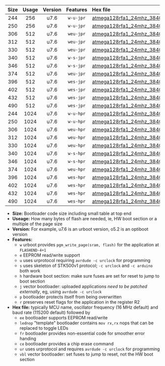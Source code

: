 |Size|Usage|Version|Features|Hex file|
|:-:|:-:|:-:|:-:|:--|
|244|256|u7.6|`w-u-jpr`|[atmega128rfa1_24mhz_38400bps_ur_vbl.hex](https://raw.githubusercontent.com/stefanrueger/urboot/main//atmega128rfa1_24mhz_38400bps_ur_vbl.hex)|
|250|256|u7.6|`w-u-jpr`|[atmega128rfa1_24mhz_38400bps_lednop_ur_vbl.hex](https://raw.githubusercontent.com/stefanrueger/urboot/main//atmega128rfa1_24mhz_38400bps_lednop_ur_vbl.hex)|
|306|512|u7.6|`weu-jpr`|[atmega128rfa1_24mhz_38400bps_ee_ur_vbl.hex](https://raw.githubusercontent.com/stefanrueger/urboot/main//atmega128rfa1_24mhz_38400bps_ee_ur_vbl.hex)|
|312|512|u7.6|`weu-jpr`|[atmega128rfa1_24mhz_38400bps_ee_lednop_ur_vbl.hex](https://raw.githubusercontent.com/stefanrueger/urboot/main//atmega128rfa1_24mhz_38400bps_ee_lednop_ur_vbl.hex)|
|330|512|u7.6|`weu-jpr`|[atmega128rfa1_24mhz_38400bps_ee_lednop_fr_ur_vbl.hex](https://raw.githubusercontent.com/stefanrueger/urboot/main//atmega128rfa1_24mhz_38400bps_ee_lednop_fr_ur_vbl.hex)|
|340|512|u7.6|`w-s-jpr`|[atmega128rfa1_24mhz_38400bps_vbl.hex](https://raw.githubusercontent.com/stefanrueger/urboot/main//atmega128rfa1_24mhz_38400bps_vbl.hex)|
|346|512|u7.6|`w-s-jpr`|[atmega128rfa1_24mhz_38400bps_lednop_vbl.hex](https://raw.githubusercontent.com/stefanrueger/urboot/main//atmega128rfa1_24mhz_38400bps_lednop_vbl.hex)|
|374|512|u7.6|`weu-jpr`|[atmega128rfa1_24mhz_38400bps_ee_lednop_fr_ce_ur_vbl.hex](https://raw.githubusercontent.com/stefanrueger/urboot/main//atmega128rfa1_24mhz_38400bps_ee_lednop_fr_ce_ur_vbl.hex)|
|396|512|u7.6|`wes-jpr`|[atmega128rfa1_24mhz_38400bps_ee_vbl.hex](https://raw.githubusercontent.com/stefanrueger/urboot/main//atmega128rfa1_24mhz_38400bps_ee_vbl.hex)|
|402|512|u7.6|`wes-jpr`|[atmega128rfa1_24mhz_38400bps_ee_lednop_vbl.hex](https://raw.githubusercontent.com/stefanrueger/urboot/main//atmega128rfa1_24mhz_38400bps_ee_lednop_vbl.hex)|
|432|512|u7.6|`wes-jpr`|[atmega128rfa1_24mhz_38400bps_ee_lednop_fr_vbl.hex](https://raw.githubusercontent.com/stefanrueger/urboot/main//atmega128rfa1_24mhz_38400bps_ee_lednop_fr_vbl.hex)|
|490|512|u7.6|`wes-jpr`|[atmega128rfa1_24mhz_38400bps_ee_lednop_fr_ce_vbl.hex](https://raw.githubusercontent.com/stefanrueger/urboot/main//atmega128rfa1_24mhz_38400bps_ee_lednop_fr_ce_vbl.hex)|
|244|1024|u7.6|`w-u-hpr`|[atmega128rfa1_24mhz_38400bps_ur.hex](https://raw.githubusercontent.com/stefanrueger/urboot/main//atmega128rfa1_24mhz_38400bps_ur.hex)|
|250|1024|u7.6|`w-u-hpr`|[atmega128rfa1_24mhz_38400bps_lednop_ur.hex](https://raw.githubusercontent.com/stefanrueger/urboot/main//atmega128rfa1_24mhz_38400bps_lednop_ur.hex)|
|306|1024|u7.6|`weu-hpr`|[atmega128rfa1_24mhz_38400bps_ee_ur.hex](https://raw.githubusercontent.com/stefanrueger/urboot/main//atmega128rfa1_24mhz_38400bps_ee_ur.hex)|
|312|1024|u7.6|`weu-hpr`|[atmega128rfa1_24mhz_38400bps_ee_lednop_ur.hex](https://raw.githubusercontent.com/stefanrueger/urboot/main//atmega128rfa1_24mhz_38400bps_ee_lednop_ur.hex)|
|330|1024|u7.6|`weu-hpr`|[atmega128rfa1_24mhz_38400bps_ee_lednop_fr_ur.hex](https://raw.githubusercontent.com/stefanrueger/urboot/main//atmega128rfa1_24mhz_38400bps_ee_lednop_fr_ur.hex)|
|340|1024|u7.6|`w-s-hpr`|[atmega128rfa1_24mhz_38400bps.hex](https://raw.githubusercontent.com/stefanrueger/urboot/main//atmega128rfa1_24mhz_38400bps.hex)|
|346|1024|u7.6|`w-s-hpr`|[atmega128rfa1_24mhz_38400bps_lednop.hex](https://raw.githubusercontent.com/stefanrueger/urboot/main//atmega128rfa1_24mhz_38400bps_lednop.hex)|
|374|1024|u7.6|`weu-hpr`|[atmega128rfa1_24mhz_38400bps_ee_lednop_fr_ce_ur.hex](https://raw.githubusercontent.com/stefanrueger/urboot/main//atmega128rfa1_24mhz_38400bps_ee_lednop_fr_ce_ur.hex)|
|396|1024|u7.6|`wes-hpr`|[atmega128rfa1_24mhz_38400bps_ee.hex](https://raw.githubusercontent.com/stefanrueger/urboot/main//atmega128rfa1_24mhz_38400bps_ee.hex)|
|402|1024|u7.6|`wes-hpr`|[atmega128rfa1_24mhz_38400bps_ee_lednop.hex](https://raw.githubusercontent.com/stefanrueger/urboot/main//atmega128rfa1_24mhz_38400bps_ee_lednop.hex)|
|432|1024|u7.6|`wes-hpr`|[atmega128rfa1_24mhz_38400bps_ee_lednop_fr.hex](https://raw.githubusercontent.com/stefanrueger/urboot/main//atmega128rfa1_24mhz_38400bps_ee_lednop_fr.hex)|
|490|1024|u7.6|`wes-hpr`|[atmega128rfa1_24mhz_38400bps_ee_lednop_fr_ce.hex](https://raw.githubusercontent.com/stefanrueger/urboot/main//atmega128rfa1_24mhz_38400bps_ee_lednop_fr_ce.hex)|

- **Size:** Bootloader code size including small table at top end
- **Useage:** How many bytes of flash are needed, ie, HW boot section or a multiple of the page size
- **Version:** For example, u7.6 is an urboot version, o5.2 is an optiboot version
- **Features:**
  + `w` urboot provides `pgm_write_page(sram, flash)` for the application at `FLASHEND-4+1`
  + `e` EEPROM read/write support
  + `u` uses urprotocol requiring `avrdude -c urclock` for programming
  + `s` uses skeleton of STK500v1 protocol; `-c urclock` and `-c arduino` both work
  + `h` hardware boot section: make sure fuses are set for reset to jump to boot section
  + `j` vector bootloader: uploaded applications *need to be patched externally*, eg, using `avrdude -c urclock`
  + `p` bootloader protects itself from being overwritten
  + `r` preserves reset flags for the application in the register R2
- **Hex file:** typically MCU name, oscillator frequency (16 MHz default) and baud rate (115200 default) followed by
  + `ee` bootloader supports EEPROM read/write
  + `lednop` "template" bootloader contains `mov rx,rx` nops that can be replaced to toggle LEDs
  + `fr` bootloader provides non-essential code for smoother error handing
  + `ce` bootloader provides a chip erase command
  + `ur` uses urprotocol and requires `avrdude -c urclock` for programming
  + `vbl` vector bootloader: set fuses to jump to reset, not the HW boot section
